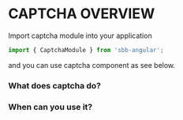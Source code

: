 # CAPTCHA OVERVIEW

Import captcha module into your application

```ts
import { CaptchaModule } from 'sbb-angular';
```

and you can use captcha component as see below.

### What does captcha do?


### When can you use it?